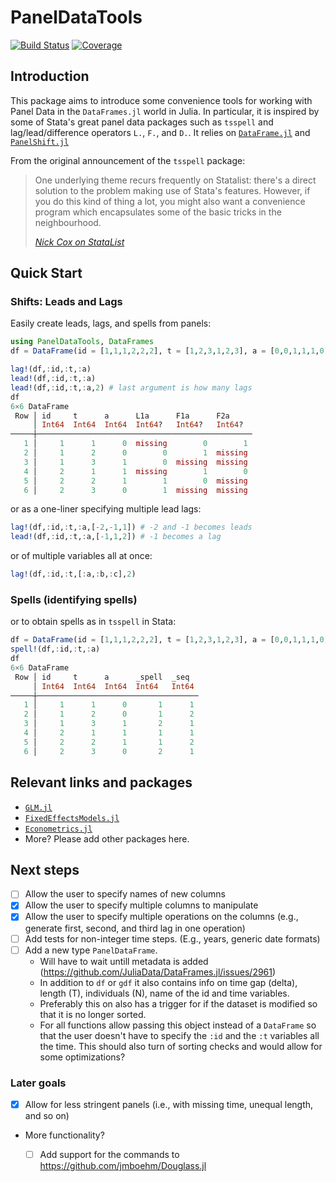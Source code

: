 # PanelDataTools

[![Build Status](https://github.com/eirikbrandsaas/PanelDataTools.jl/actions/workflows/CI.yml/badge.svg?branch=main)](https://github.com/eirikbrandsaas/PanelDataTools.jl/actions/workflows/CI.yml?query=branch%3Amain)
[![Coverage](https://codecov.io/gh/eirikbrandsaas/PanelDataTools.jl/branch/main/graph/badge.svg)](https://codecov.io/gh/eirikbrandsaas/PanelDataTools.jl)

## Introduction
This package aims to introduce some convenience tools for working with Panel Data in the `DataFrames.jl` world in Julia.  In particular, it is inspired by some of Stata's great panel data packages such as `tsspell` and lag/lead/difference operators `L.`, `F.`, and `D.`. It relies on [`DataFrame.jl`](https://github.com/JuliaData/DataFrames.jl) and [`PanelShift.jl`](https://github.com/FuZhiyu/PanelShift.jl/blob/master/src/PanelShift.jl)

From the original announcement of the `tsspell` package:
> One underlying theme recurs frequently on Statalist: there's a direct solution to the problem making use of Stata's features. However, if you do this kind of thing a lot, you might also want a convenience program which encapsulates some of the basic tricks in the neighbourhood.
>
> [*Nick Cox on StataList*](https://www.stata.com/statalist/archive/2002-08/msg00279.html)

## Quick Start
### Shifts: Leads and Lags
Easily create leads, lags, and spells from panels:
```julia
using PanelDataTools, DataFrames
df = DataFrame(id = [1,1,1,2,2,2], t = [1,2,3,1,2,3], a = [0,0,1,1,1,0])

lag!(df,:id,:t,:a)
lead!(df,:id,:t,:a)
lead!(df,:id,:t,:a,2) # last argument is how many lags
df
6×6 DataFrame
 Row │ id     t      a      L1a      F1a      F2a     
     │ Int64  Int64  Int64  Int64?   Int64?   Int64?  
─────┼────────────────────────────────────────────────
   1 │     1      1      0  missing        0        1
   2 │     1      2      0        0        1  missing 
   3 │     1      3      1        0  missing  missing 
   4 │     2      1      1  missing        1        0
   5 │     2      2      1        1        0  missing 
   6 │     2      3      0        1  missing  missing 
```
or as a one-liner specifying multiple lead lags:
```julia
lag!(df,:id,:t,:a,[-2,-1,1]) # -2 and -1 becomes leads
lead!(df,:id,:t,:a,[-1,1,2]) # -1 becomes a lag
```
or of multiple variables all at once:
```julia
lag!(df,:id,:t,[:a,:b,:c],2)
```

### Spells (identifying spells)
or to obtain spells as in `tsspell` in Stata:
```julia
df = DataFrame(id = [1,1,1,2,2,2], t = [1,2,3,1,2,3], a = [0,0,1,1,1,0])
spell!(df,:id,:t,:a)
df
6×6 DataFrame
 Row │ id     t      a      _spell  _seq  
     │ Int64  Int64  Int64  Int64   Int64 
─────┼────────────────────────────────────
   1 │     1      1      0       1      1 
   2 │     1      2      0       1      2 
   3 │     1      3      1       2      1 
   4 │     2      1      1       1      1 
   5 │     2      2      1       1      2 
   6 │     2      3      0       2      1 
```
## Relevant links and packages
- [`GLM.jl`](https://github.com/JuliaStats/GLM.jl)
- [`FixedEffectsModels.jl`](https://github.com/FixedEffects/FixedEffectModels.jl)
- [`Econometrics.jl`](https://github.com/Nosferican/Econometrics.jl)
- More? Please add other packages here.

## Next steps
- [ ] Allow the user to specify names of new columns
- [x] Allow the user to specify multiple columns to manipulate
- [x] Allow the user to specify multiple operations on the columns (e.g., generate first, second, and third lag in one operation)
- [ ] Add tests for non-integer time steps. (E.g., years, generic date formats)
- [ ] Add a new type `PanelDataFrame`. 
  - Will have to wait untill metadata is added (https://github.com/JuliaData/DataFrames.jl/issues/2961)
  - In addition to `df` or `gdf` it also contains info on time gap (delta), length (T), individuals (N), name of the id and time variables. 
  - Preferably this on also has a trigger for if the dataset is modified so that it is no longer sorted.
  - For all functions allow passing this object instead of a `DataFrame` so that the user doesn't have to specify the `:id` and the `:t` variables all the time. This should also turn of sorting checks and would allow for some optimizations?

### Later goals
- [x] Allow for less stringent panels (i.e., with missing time, unequal length, and so on)
- More functionality?
  - [ ] Add support for the commands to https://github.com/jmboehm/Douglass.jl

